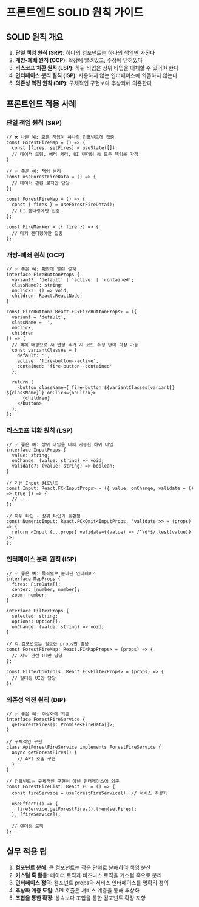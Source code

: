 # 프론트엔드 SOLID 원칙 가이드

## SOLID 원칙 개요

1. **단일 책임 원칙 (SRP)**: 하나의 컴포넌트는 하나의 책임만 가진다
2. **개방-폐쇄 원칙 (OCP)**: 확장에 열려있고, 수정에 닫혀있다
3. **리스코프 치환 원칙 (LSP)**: 하위 타입은 상위 타입을 대체할 수 있어야 한다
4. **인터페이스 분리 원칙 (ISP)**: 사용하지 않는 인터페이스에 의존하지 않는다
5. **의존성 역전 원칙 (DIP)**: 구체적인 구현보다 추상화에 의존한다

## 프론트엔드 적용 사례

### 단일 책임 원칙 (SRP)

```tsx
// ❌ 나쁜 예: 모든 책임이 하나의 컴포넌트에 집중
const ForestFireMap = () => {
  const [fires, setFires] = useState([]);
  // 데이터 로딩, 에러 처리, UI 렌더링 등 모든 책임을 가짐
}

// ✅ 좋은 예: 책임 분리
const useForestFireData = () => {
  // 데이터 관련 로직만 담당
};

const ForestFireMap = () => {
  const { fires } = useForestFireData();
  // UI 렌더링에만 집중
};

const FireMarker = ({ fire }) => {
  // 마커 렌더링에만 집중
};
```

### 개방-폐쇄 원칙 (OCP)

```tsx
// ✅ 좋은 예: 확장에 열린 설계
interface FireButtonProps {
  variant?: 'default' | 'active' | 'contained';
  className?: string;
  onClick?: () => void;
  children: React.ReactNode;
}

const FireButton: React.FC<FireButtonProps> = ({
  variant = 'default',
  className = '',
  onClick,
  children
}) => {
  // 객체 매핑으로 새 변형 추가 시 코드 수정 없이 확장 가능
  const variantClasses = {
    default: '',
    active: 'fire-button--active',
    contained: 'fire-button--contained'
  };
  
  return (
    <button className={`fire-button ${variantClasses[variant]} ${className}`} onClick={onClick}>
      {children}
    </button>
  );
};
```

### 리스코프 치환 원칙 (LSP)

```tsx
// ✅ 좋은 예: 상위 타입을 대체 가능한 하위 타입
interface InputProps {
  value: string;
  onChange: (value: string) => void;
  validate?: (value: string) => boolean;
}

// 기본 Input 컴포넌트
const Input: React.FC<InputProps> = ({ value, onChange, validate = () => true }) => {
  // ...
};

// 하위 타입 - 상위 타입과 호환됨
const NumericInput: React.FC<Omit<InputProps, 'validate'>> = (props) => {
  return <Input {...props} validate={(value) => /^\d*$/.test(value)} />;
};
```

### 인터페이스 분리 원칙 (ISP)

```tsx
// ✅ 좋은 예: 목적별로 분리된 인터페이스
interface MapProps {
  fires: FireData[];
  center: [number, number];
  zoom: number;
}

interface FilterProps {
  selected: string;
  options: Option[];
  onChange: (value: string) => void;
}

// 각 컴포넌트는 필요한 props만 받음
const ForestFireMap: React.FC<MapProps> = (props) => {
  // 지도 관련 UI만 담당
};

const FilterControls: React.FC<FilterProps> = (props) => {
  // 필터링 UI만 담당
};
```

### 의존성 역전 원칙 (DIP)

```tsx
// ✅ 좋은 예: 추상화에 의존
interface ForestFireService {
  getForestFires(): Promise<FireData[]>;
}

// 구체적인 구현
class ApiForestFireService implements ForestFireService {
  async getForestFires() {
    // API 호출 구현
  }
}

// 컴포넌트는 구체적인 구현이 아닌 인터페이스에 의존
const ForestFireList: React.FC = () => {
  const fireService = useForestFireService(); // 서비스 추상화
  
  useEffect(() => {
    fireService.getForestFires().then(setFires);
  }, [fireService]);
  
  // 렌더링 로직
};
```

## 실무 적용 팁

1. **컴포넌트 분해**: 큰 컴포넌트는 작은 단위로 분해하여 책임 분산
2. **커스텀 훅 활용**: 데이터 로직과 비즈니스 로직을 커스텀 훅으로 분리
3. **인터페이스 정의**: 컴포넌트 props와 서비스 인터페이스를 명확히 정의
4. **추상화 계층 도입**: API 호출은 서비스 계층을 통해 추상화
5. **조합을 통한 확장**: 상속보다 조합을 통한 컴포넌트 확장 지향
